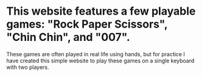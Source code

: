 # This website features a few playable games: "Rock Paper Scissors", "Chin Chin", and "007".

These games are often played in real life using hands, but for practice I have created this simple website
to play these games on a single keyboard with two players.